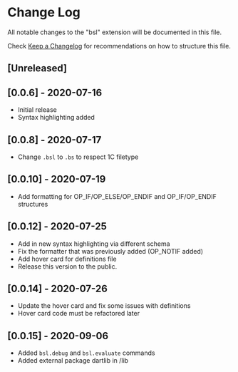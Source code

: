 # Change Log

All notable changes to the "bsl" extension will be documented in this file.

Check [Keep a Changelog](http://keepachangelog.com/) for recommendations on how to structure this file.

## [Unreleased]
## [0.0.6] - 2020-07-16
- Initial release
- Syntax highlighting added

## [0.0.8] - 2020-07-17
- Change `.bsl` to `.bs` to respect 1C filetype

## [0.0.10] - 2020-07-19
- Add formatting for OP_IF/OP_ELSE/OP_ENDIF and OP_IF/OP_ENDIF structures

## [0.0.12] - 2020-07-25
- Add in new syntax highlighting via different schema
- Fix the formatter that was previously added (OP_NOTIF added)
- Add hover card for definitions file
- Release this version to the public.

## [0.0.14] - 2020-07-26
- Update the hover card and fix some issues with definitions
- Hover card code must be refactored later

## [0.0.15] - 2020-09-06
- Added `bsl.debug` and `bsl.evaluate` commands
- Added external package dartlib in /lib